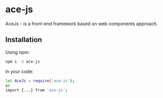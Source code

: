 # ace-js

AceJs - is a front-end framework based on web components approach.

## Installation

Using npm:

```bash
npm i -S ace-js
```

In your code:

```bash
let AceJs = require('ace-js');
or
import {...} from 'ace-js';
```